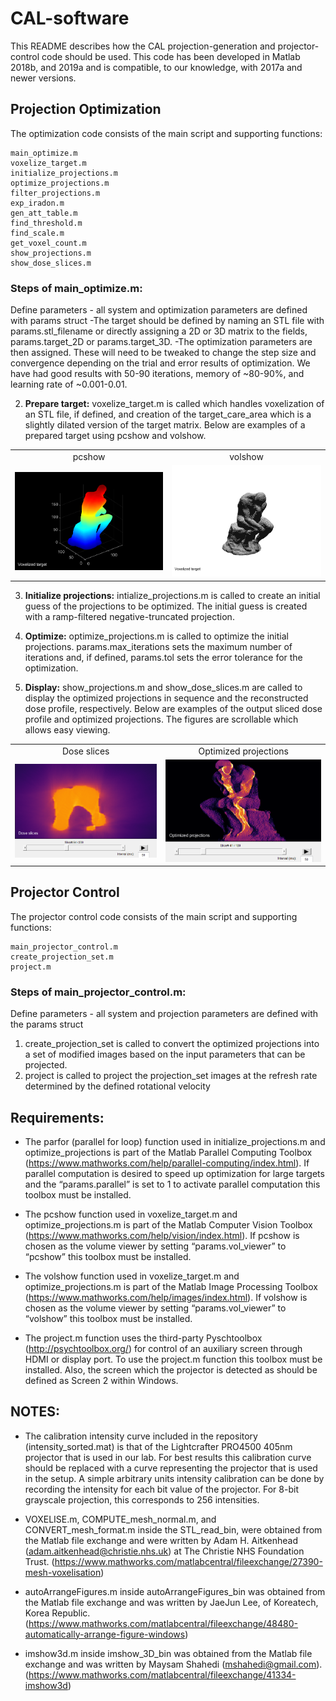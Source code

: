 # CAL-software
This README describes how the CAL projection-generation and projector-control code should be used. 
This code has been developed in Matlab 2018b, and 2019a and is compatible, to our knowledge, with 2017a and newer versions. 




## Projection Optimization
The optimization code consists of the main script and supporting functions:
```
main_optimize.m
voxelize_target.m
initialize_projections.m
optimize_projections.m
filter_projections.m
exp_iradon.m
gen_att_table.m
find_threshold.m
find_scale.m
get_voxel_count.m
show_projections.m
show_dose_slices.m
```

### Steps of main_optimize.m:
Define parameters - all system and optimization parameters are defined with params struct
-The target should be defined by naming an STL file with params.stl_filename or directly assigning a 2D or 3D matrix to the fields, params.target_2D or params.target_3D.
-The optimization parameters are then assigned. These will need to be tweaked to change the step size and convergence depending on the trial and error results of optimization. 
We have had good results with 50-90 iterations, memory of ~80-90%, and learning rate of ~0.001-0.01.

2. **Prepare target:** voxelize_target.m is called which handles voxelization of an STL file, if defined,
and creation of the target_care_area which is a slightly dilated version of the target matrix. Below are examples of a prepared target using pcshow and volshow.

<table>
  <tr>
    <td align="center">pcshow</td>
    <td align="center">volshow</td>
  </tr>
  <tr>
    <td><img src="docs/images/thinker_pc_show_1.png" width=500></td>
    <td><img src="docs/images/thinker_vol_show_1.png" width=500></td>
  </tr>
 </table>


3. **Initialize projections:** intialize_projections.m is called to create an initial guess of the projections to be 
optimized. The initial guess is created with a ramp-filtered negative-truncated projection.

4. **Optimize:** optimize_projections.m is called to optimize the initial projections. params.max_iterations
sets the maximum number of iterations and, if defined, params.tol sets the error tolerance
for the optimization.

5. **Display:** show_projections.m and show_dose_slices.m are called to display the optimized projections in sequence and the reconstructed dose profile, respectively. Below are examples of the output sliced dose profile and optimized projections. The figures are scrollable which allows easy viewing.

<table>
  <tr>
    <td align="center">Dose slices</td>
    <td align="center">Optimized projections</td>
  </tr>
  <tr>
    <td><img src="docs/images/thinker_slice_1.PNG" width=500></td>
    <td><img src="docs/images/thinker_proj_1.png" width=500></td>
  </tr>
 </table>


## Projector Control
The projector control code consists of the main script and
supporting functions:
```
main_projector_control.m
create_projection_set.m
project.m
```

### Steps of main_projector_control.m:
Define parameters - all system and projection parameters are defined with the params struct
1. create_projection_set is called to convert the optimized projections into a set of modified images based on the input parameters that can be projected.
2. project is called to project the projection_set images at the refresh rate determined by the defined rotational velocity

## Requirements:
- The parfor (parallel for loop) function used in initialize_projections.m and optimize_projections is part of the Matlab Parallel Computing Toolbox (https://www.mathworks.com/help/parallel-computing/index.html). 
If parallel computation is desired to speed up optimization for large targets and the “params.parallel” is set to 1 to activate parallel computation this toolbox must be installed.

- The pcshow function used in voxelize_target.m and optimize_projections.m is part of the Matlab Computer Vision Toolbox (https://www.mathworks.com/help/vision/index.html). 
If pcshow is chosen as the volume viewer by setting “params.vol_viewer” to “pcshow” this toolbox must be installed.

- The volshow function used in voxelize_target.m and optimize_projections.m is part of the Matlab Image Processing Toolbox (https://www.mathworks.com/help/images/index.html). 
If volshow is chosen as the volume viewer by setting “params.vol_viewer” to “volshow” this toolbox must be installed.

- The project.m function uses the third-party Pyschtoolbox (http://psychtoolbox.org/) for control of an auxiliary screen through HDMI or display port. 
To use the project.m function this toolbox must be installed. Also, the screen which the projector is detected as should be defined as Screen 2 within Windows. 

## NOTES:
- The calibration intensity curve included in the repository (intensity_sorted.mat) is that of the Lightcrafter PRO4500 405nm projector that is used in our lab. 
For best results this calibration curve should be replaced with a curve representing the projector that is used in the setup. A simple arbitrary units intensity calibration
can be done by recording the intensity for each bit value of the projector. For 8-bit grayscale projection, this corresponds to 256 intensities. 

- VOXELISE.m, COMPUTE_mesh_normal.m, and CONVERT_mesh_format.m inside the STL_read_bin, were obtained from the Matlab file exchange and were written by Adam H. Aitkenhead (adam.aitkenhead@christie.nhs.uk) at The Christie NHS Foundation Trust. (https://www.mathworks.com/matlabcentral/fileexchange/27390-mesh-voxelisation)

- autoArrangeFigures.m inside autoArrangeFigures_bin was obtained from the Matlab file exchange and was written by JaeJun Lee, of Koreatech, Korea Republic. (https://www.mathworks.com/matlabcentral/fileexchange/48480-automatically-arrange-figure-windows)

- imshow3d.m inside imshow_3D_bin was obtained from the Matlab file exchange and was written by Maysam Shahedi (mshahedi@gmail.com). (https://www.mathworks.com/matlabcentral/fileexchange/41334-imshow3d)
